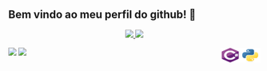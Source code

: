 ## Bem vindo ao meu perfil do github! 👾

<div align="center">
  <a href="https://github.com/4llanP">
  <img aling="right" height="160em" src="https://github-readme-stats.vercel.app/api?username=4llanP&show_icons=true&theme=dark&include_all_commits=true&count_private=true"/>
  <img aling="left" height="160em" src="https://github-readme-stats.vercel.app/api/top-langs/?username=4llanP&layout=compact&langs_count=7&theme=dark"/>
</div> 
  
<div style="display: inline_block"><br>
  <a href="https://instagram.com/o__all4n?utm_medium=copy_link" target="_blank"><img src="https://img.shields.io/badge/-Instagram-%23E4405F?style=for-the-badge&logo=instagram&logoColor=white" target="_blank"></a>
  <a href="https://www.linkedin.com/in/allanpuga/" target="_blank"><img src="https://img.shields.io/badge/-LinkedIn-%230077B5?style=for-the-badge&logo=linkedin&logoColor=white" target="_blank"></a> 
    <img align="right" alt="Python" height="30" width="40" src="https://raw.githubusercontent.com/devicons/devicon/master/icons/python/python-original.svg">
  <img align="right" alt="Csharp" height="30" width="40" src="https://raw.githubusercontent.com/devicons/devicon/master/icons/csharp/csharp-original.svg">
</div>
